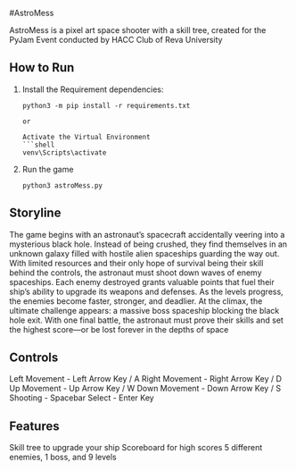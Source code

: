 #AstroMess

AstroMess is a pixel art space shooter with a skill tree, created for the PyJam Event conducted by HACC Club of Reva University 


## How to Run

1. Install the Requirement dependencies:
   ```shell
   python3 -m pip install -r requirements.txt

   or 

   Activate the Virtual Environment
   ```shell
   venv\Scripts\activate

2. Run the game
   ```shell
   python3 astroMess.py

##    Storyline

The game begins with an astronaut’s spacecraft accidentally veering into a mysterious black hole.
Instead of being crushed, they find themselves in an unknown galaxy filled with hostile alien spaceships guarding the way out.
With limited resources and their only hope of survival being their skill behind the controls, the astronaut must shoot down waves of enemy spaceships. 
Each enemy destroyed grants valuable points that fuel their ship’s ability to upgrade its weapons and defenses.
As the levels progress, the enemies become faster, stronger, and deadlier. 
At the climax, the ultimate challenge appears: a massive boss spaceship blocking the black hole exit. With one final battle, the astronaut must prove their skills and set the highest score—or be lost forever in the depths of space


## Controls 

Left Movement  - Left Arrow Key / A 
Right Movement - Right Arrow Key / D 
Up Movement - Up Arrow Key / W
Down Movement - Down Arrow Key / S
Shooting - Spacebar
Select - Enter Key


## Features

Skill tree to upgrade your ship
Scoreboard for high scores
5 different enemies, 1 boss, and 9 levels